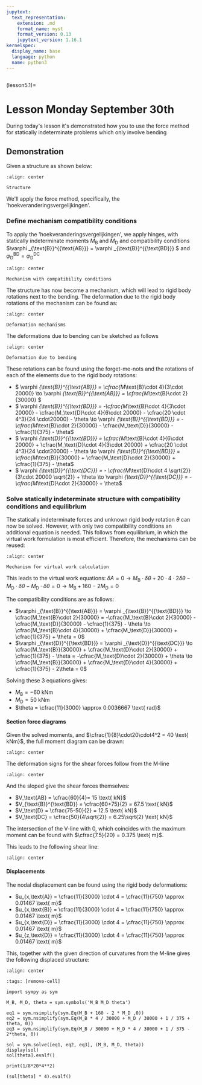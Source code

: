 ```yaml
---
jupytext:
  text_representation:
    extension: .md
    format_name: myst
    format_version: 0.13
    jupytext_version: 1.16.1
kernelspec:
  display_name: base
  language: python
  name: python3
---
```


```{index} Force method; Class exercise statically indeterminate bending only
```

(lesson5.1)=
# Lesson Monday September 30th

During today's lesson it's demonstrated how you to use the force method for statically indeterminate problems which only involve bending

## Demonstration
Given a structure as shown below:

```{figure} ./intro_data/structure.svg
:align: center

Structure
```

We'll apply the force method, specifically, the 'hoekveranderingsvergelijkingen'.

### Define mechanism compatibility conditions

To apply the 'hoekveranderingsvergelijkingen', we apply hinges, with statically indeterminate moments $M_\text{B}$ and $M_\text{D}$ and compatibility conditions $\varphi _{\text{B}}^{{\text{AB}}} = \varphi _{\text{B}}^{{\text{BD}}} $ and $\varphi _{\text{D}}^{{\text{BD}}} = \varphi _{\text{D}}^{{\text{DC}}}$

```{figure} ./intro_data/statically_determinate.svg
:align: center

Mechanism with compatibility conditions
```

The structure has now become a mechanism, which will lead to rigid body rotations next to the bending. The deformation due to the rigid body rotations of the mechanism can be found as:

```{figure} ./intro_data/mechanism.svg
:align: center

Deformation mechanisms
```

The deformations due to bending can be sketched as follows

```{figure} ./intro_data/bending.svg
:align: center

Deformation due to bending
```

These rotations can be found using the forget-me-nots and the rotations of each of the elements due to the rigid body rotations:

- $ \varphi _{\text{B}}^{{\text{AB}}} = \cfrac{M_\text{B}\cdot 4}{3\cdot 20000} \to \varphi _{\text{B}}^{{\text{AB}}} = \cfrac{M_\text{B}\cdot 2}{30000} $
- $ \varphi _{\text{B}}^{{\text{BD}}} = -\cfrac{M_\text{B}\cdot 4}{3\cdot 20000} - \cfrac{M_\text{D}\cdot 4}{6\cdot 20000} - \cfrac{20 \cdot 4^3}{24 \cdot20000} - \theta \to \varphi _{\text{B}}^{{\text{BD}}} = -\cfrac{M_\text{B}\cdot 2}{30000} - \cfrac{M_\text{D}}{30000} - \cfrac{1}{375} - \theta$
- $ \varphi _{\text{D}}^{{\text{BD}}} = \cfrac{M_\text{B}\cdot 4}{6\cdot 20000} + \cfrac{M_\text{D}\cdot 4}{3\cdot 20000} + \cfrac{20 \cdot 4^3}{24 \cdot20000} - \theta \to \varphi _{\text{D}}^{{\text{BD}}} = \cfrac{M_\text{B}}{30000} + \cfrac{M_\text{D}\cdot 2}{30000} + \cfrac{1}{375} - \theta$
- $ \varphi _{\text{D}}^{{\text{DC}}} = - \cfrac{M_\text{D}\cdot 4 \sqrt{2}}{3\cdot 20000 \sqrt{2}} + \theta \to \varphi _{\text{D}}^{{\text{DC}}} = -\cfrac{M_\text{D}\cdot 2}{30000} + \theta$

### Solve statically indeterminate structure with compatibility conditions and equilibrium

The statically indeterminate forces and unknown rigid body rotation $\theta$ can now be solved. However, with only two compatibility conditions an additional equation is needed. This follows from equilibrium, in which the virtual work formulation is most efficient. Therefore, the mechanisms can be reused:

```{figure} ./intro_data/virtual_work.svg
:align: center

Mechanism for virtual work calculation
```

This leads to the virtual work equations: $\delta A = 0 \to {M_{\text{B}}} \cdot \delta \theta  + 20 \cdot 4 \cdot 2\delta \theta  - {M_{\text{D}}} \cdot \delta \theta  - {M_{\text{D}}} \cdot \delta \theta  = 0 \to {M_{\text{B}}} + 160 - 2{M_{\text{D}}} = 0$

The compatibility conditions are as follows:

- $\varphi _{\text{B}}^{{\text{AB}}} = \varphi _{\text{B}}^{{\text{BD}}} \to \cfrac{M_\text{B}\cdot 2}{30000} = -\cfrac{M_\text{B}\cdot 2}{30000} - \cfrac{M_\text{D}}{30000} - \cfrac{1}{375} - \theta \to \cfrac{M_\text{B}\cdot 4}{30000} + \cfrac{M_\text{D}}{30000} + \cfrac{1}{375} + \theta = 0$
- $\varphi _{\text{D}}^{{\text{BD}}} = \varphi _{\text{D}}^{{\text{DC}}} \to \cfrac{M_\text{B}}{30000} + \cfrac{M_\text{D}\cdot 2}{30000} + \cfrac{1}{375} - \theta = -\cfrac{M_\text{D}\cdot 2}{30000} + \theta \to \cfrac{M_\text{B}}{30000} + \cfrac{M_\text{D}\cdot 4}{30000} + \cfrac{1}{375} - 2\theta = 0$

Solving these 3 equations gives:

- $M_\text{B} = -60 \text{ kNm}$
- $M_\text{D} = 50 \text{ kNm}$
- $\theta = \cfrac{11}{3000} \approx 0.0036667 \text{ rad}$

#### Section force diagrams

Given the solved moments, and $\cfrac{1}{8}\cdot20\cdot4^2 = 40 \text{ kNm}$, the full moment diagram can be drawn:

```{figure} ./intro_data/Mlijn.svg
:align: center
```

The deformation signs for the shear forces follow from the M-line

```{figure} ./intro_data/Mlijn2.svg
:align: center
```

And the sloped give the shear forces themselves:

- $V_\text{AB} = \cfrac{60}{4}= 15 \text{ kN}$
- $V_{\text{B}}^{\text{BD}} = \cfrac{60+75}{2} = 67.5 \text{ kN}$
- $V_\text{D} = \cfrac{75-50}{2} = 12.5 \text{ kN}$
- $V_\text{DC} = \cfrac{50}{4\sqrt{2}} = 6.25\sqrt{2} \text{ kN}$

The intersection of the V-line with $0$, which coincides with the maximum moment can be found with $\cfrac{7.5}{20} = 0.375 \text{ m}$.

This leads to the following shear line:

```{figure} ./intro_data/Vlijn.svg
:align: center
```

#### Displacements

The nodal displacement can be found using the rigid body deformations:

- $u_{x,\text{A}} = \cfrac{11}{3000} \cdot 4 = \cfrac{11}{750} \approx 0.01467 \text{ m}$
- $u_{x,\text{B}} = \cfrac{11}{3000} \cdot 4 = \cfrac{11}{750} \approx 0.01467 \text{ m}$
- $u_{x,\text{D}} = \cfrac{11}{3000} \cdot 4 = \cfrac{11}{750} \approx 0.01467 \text{ m}$
- $u_{z,\text{D}} = \cfrac{11}{3000} \cdot 4 = \cfrac{11}{750} \approx 0.01467 \text{ m}$

This, together with the given direction of curvatures from the M-line gives the following displaced structure:

```{figure} ./intro_data/displacements.svg
:align: center
```

```{code-cell} ipython3
:tags: [remove-cell]

import sympy as sym

M_B, M_D, theta = sym.symbols('M_B M_D theta')

eq1 = sym.nsimplify(sym.Eq(M_B + 160 - 2 * M_D ,0))
eq2 = sym.nsimplify(sym.Eq(M_B * 4 / 30000 + M_D / 30000 + 1 / 375 + theta, 0))
eq3 = sym.nsimplify(sym.Eq(M_B / 30000 + M_D * 4 / 30000 + 1 / 375 - 2*theta, 0))

sol = sym.solve([eq1, eq2, eq3], (M_B, M_D, theta))
display(sol)
sol[theta].evalf()

print(1/8*20*4**2)

(sol[theta] * 4).evalf()
```
